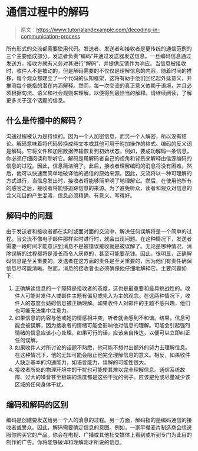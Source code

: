 # 通信过程中的解码

> 原文：<https://www.tutorialandexample.com/decoding-in-communication-process>

所有形式的交流都需要使用代码。发送者、发送者和接收者是更传统的通信范例的三个主要组成部分。发送者负责“编码”并通过发送器发送信息。一旦编码信息通过发送方，接收方就有义务对其进行“解码”，并提供反馈作为响应。当信息被接收时，收件人不是被动的，但是解码需要的不仅仅是理解信息的内容。随着时间的推移，每个观众都建立了一个代码的认知框架，这将有助于他们回忆起外延意义，并推测每个能指的潜在内涵解释。然而，每一次交流的真正意义依赖于语境，并且必须根据句法、语义和社会规则来理解，以便得到最恰当的解释。请继续阅读，了解更多关于这个话题的信息。

## 什么是传播中的解码？

沟通过程被认为是持续的。因为一个人加密信息，而另一个人解密，所以没有结论。解码意味着将代码转换成纯文本或其他可用于附加操作的格式。编码的反义词是解码。它将文件和加密数据传输恢复到初始状态。例如，要成功解码一条信息，你必须仔细阅读和聆听它。解码是用解码者自己的视角和背景来解释由信源编码的信息的过程。因此，信息简洁明了。此后，接收者理解编码的消息将没有困难。然后，他可以快速而简单地破译他的通信的原始来源。因此，交流将以一种可理解的方式进行，当信息发出时，接收者将能够简单明了地理解它。然后，在使用他所有的感官之后，接收者将能够追踪信息的来源。为了避免听众、读者和观众对信息的含义和目的产生混淆，信息必须精确、有意义、写得好。

## 解码中的问题

由于发送者和接收者都在实时或面对面的交流中，解决任何误解将是一个简单的过程。当交流不像电子邮件那样实时进行时，就会出现问题。在这种情况下，发送者需要一段时间才能意识到消息不是被错误接收就是被误解了。无论是哪种情况，消除误解的过程都将是漫长而令人厌倦的，甚至可能要花钱。因此，很明显，正确解码信息是至关重要的。发送者在这方面的责任是至关重要的，因为他们有责任确保信息尽可能清晰。然而，消息的接收者也必须确保他仔细地解释它。主要问题如下:

1.  正确解读信息的一个障碍是接收者的态度，这也是最重要和最具挑战性的。收件人可能对发件人或邮件主题有偏见或先入为主的观念。在这两种情况下，收件人的态度会妨碍信息被正确理解。如果收件人对邮件的主题不感兴趣，他们也可能无法集中注意力。
2.  如果信息的内容与他或她的情感相冲突，听者就会感到不和谐。结果，信息可能会被误解，因为接收者的情绪可能会影响他对信息的理解。可能会引起强烈情绪的信息应该小心处理，如果可行的话，应该亲自传达，以便可以立即纠正任何误解。
3.  如果收件人对所讨论的话题不熟悉，他可能不想付出额外的努力去理解信息。在这种情况下，他的无知可能会阻止他完全理解信息的意义。相反，如果收件人缺乏基本的沟通能力，如语言能力，误解的可能性很大。
4.  接收者所处的物理环境中的干扰也可能使其难以完全理解信息。通信系统故障、过大的噪音甚至极端的温度都是这些干扰的例子。应该避免或尽量减少该区域的任何身体干扰。

## 编码和解码的区别

编码是创建要发送给另一个人的消息的过程。另一方面，解码指的是编码通信的接收者或受众。因此，解码需要确定信息的意图。例如，一家早餐麦片制造商会想说服你购买它的产品。你会在电视、广播或其他社交媒体上看到或听到专门为此目的制作的广告。你将能够破译和理解刚才所说的信息。